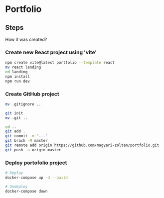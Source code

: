 # Portfolio

## Steps

How it was created?

### Create new React project using 'vite'

```bash
npm create vite@latest portfolio --template react
mv react landing
cd landing
npm install
npm run dev
```
### Create GitHub project

```bash
mv .gitignore ..

git init
mv .git ..

cd ..
git add .
git commit -m "..."
git brach -M master
git remote add origin https://github.com/magyari-zoltan/portfolio.git
git push -u origin master
```

### Deploy portofolio project

```bash
# Deploy
docker-compose up -d --build

# Undeploy
docker-compose down
```

